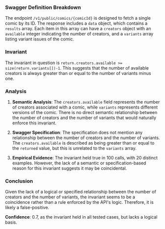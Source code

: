 ### Swagger Definition Breakdown
The endpoint `/v1/public/comics/{comicId}` is designed to fetch a single comic by its ID. The response includes a `data` object, which contains a `results` array. Each item in this array can have a `creators` object with an `available` integer indicating the number of creators, and a `variants` array listing variant issues of the comic.

### Invariant
The invariant in question is `return.creators.available >= size(return.variants[])-1`. This suggests that the number of available creators is always greater than or equal to the number of variants minus one.

### Analysis
1. **Semantic Analysis**: The `creators.available` field represents the number of creators associated with a comic, while `variants` represents different versions of the comic. There is no direct semantic relationship between the number of creators and the number of variants that would naturally enforce this invariant.

2. **Swagger Specification**: The specification does not mention any relationship between the number of creators and the number of variants. The `creators.available` is described as being greater than or equal to the `returned` value, but this is unrelated to the `variants` array.

3. **Empirical Evidence**: The invariant held true in 100 calls, with 20 distinct examples. However, the lack of a semantic or specification-based reason for this invariant suggests it may be coincidental.

### Conclusion
Given the lack of a logical or specified relationship between the number of creators and the number of variants, the invariant seems to be a coincidence rather than a rule enforced by the API's logic. Therefore, it is likely a false-positive.

**Confidence**: 0.7, as the invariant held in all tested cases, but lacks a logical basis.
